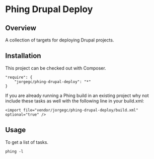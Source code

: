 Phing Drupal Deploy
===================

## Overview

A collection of targets for deploying Drupal projects.

## Installation

This project can be checked out with Composer.

```
"require": {
    "jorgegc/phing-drupal-deploy": "*"
}
```

If you are already running a Phing build in an existing project why not
include these tasks as well with the following line in your build.xml:

```
<import file="vendor/jorgegc/phing-drupal-deploy/build.xml" optional="true" />
```

## Usage

To get a list of tasks.

```
phing -l
```
